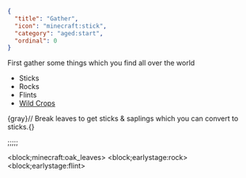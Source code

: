```json
{
  "title": "Gather",
  "icon": "minecraft:stick",
  "category": "aged:start",
  "ordinal": 0
}
```

First gather some things which you find all over the world

- Sticks
- Rocks
- Flints
- [Wild Crops](^aged:nutrition/gathering)


{gray}// Break leaves to get sticks & saplings which you can convert to sticks.{}

;;;;;

<block;minecraft:oak_leaves>
<block;earlystage:rock>
<block;earlystage:flint>